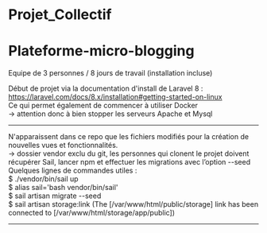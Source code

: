 # Projet_Collectif
# Plateforme-micro-blogging


Equipe de 3 personnes / 8 jours de travail (installation incluse)


Début de projet via la documentation d'install de Laravel 8 :
https://laravel.com/docs/8.x/installation#getting-started-on-linux <br>
Ce qui permet également de commencer à utiliser Docker <br>
-> attention donc à bien stopper les serveurs Apache et Mysql <br>


* * * 
N'apparaissent dans ce repo que les fichiers modifiés pour la création de nouvelles vues et fonctionnalités. <br>
-> dossier vendor exclu du git, les personnes qui clonent le projet doivent récupérer Sail, lancer npm et effectuer les migrations avec l’option --seed <br>
Quelques lignes de commandes utiles : <br>
$ ./vendor/bin/sail up <br>
$ alias sail='bash vendor/bin/sail' <br>
$ sail artisan migrate --seed <br>
$ sail artisan storage:link (The [/var/www/html/public/storage] link has been connected to [/var/www/html/storage/app/public]) <br>
* * *
